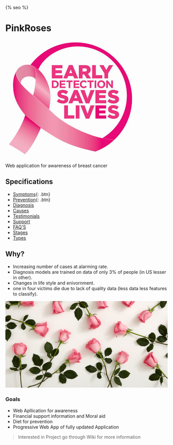 {% seo %}
# PinkRoses

![Breast Cancer](images/images.jpeg)

Web application for awareness of breast cancer


## Specifications

* [Symptoms](https://github.com/Saichethan/PinkRoses/blob/master/wiki/Symptoms.md){: .btn}
* [Prevention](https://github.com/Saichethan/PinkRoses/blob/master/wiki/Prevention.md){: .btn}
* [Diagnosis](https://github.com/Saichethan/PinkRoses/blob/master/wiki/Diagnosis.md)
* [Causes](https://github.com/Saichethan/PinkRoses/blob/master/wiki/Causes.md)
* [Testimonials](https://github.com/Saichethan/PinkRoses/wiki/Testimonials)
* [Support](https://github.com/Saichethan/PinkRoses/wiki/Support)
* [FAQ'S](https://github.com/Saichethan/PinkRoses/wiki/FAQ'S)
* [Stages](https://github.com/Saichethan/PinkRoses/blob/master/wiki/Stages.md)
* [Types](https://github.com/Saichethan/PinkRoses/blob/master/wiki/Types.md)



## Why?

* Increasing number of cases at alarming rate.
* Diagnosis models are trained on data of only 3% of people (in US lesser in other).
* Changes in life style and enivornment.
* one in four victims die due to lack of quality data (less data less features to classify).

![Pink Roses](images/roses.png)
### Goals

* Web Apllication for awareness 
* Financial support information and Moral aid
* Diet for prevention
* Progressive Web App of fully updated Application 


> Interested in Project go through Wiki for more information
